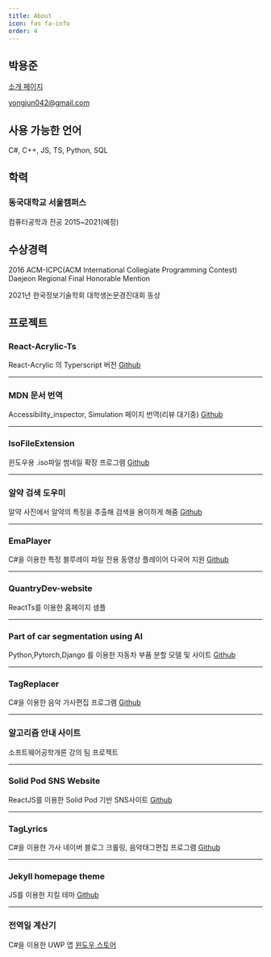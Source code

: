 ```yaml
---
title: About
icon: fas fa-info
order: 4
---
```


## 박용준

[소개 페이지](https://yongjun042.github.io/portfolio/ "소개 페이지")

yongjun042@gmail.com

## 사용 가능한 언어

C#, C++, JS, TS, Python, SQL

## 학력

### 동국대학교 서울캠퍼스

컴퓨터공학과 전공 2015~2021(예정)

## 수상경력

2016 ACM-ICPC(ACM International Collegiate Programming Contest) Daejeon Regional Final Honorable Mention

2021년 한국정보기술학회 대학생논문경진대회 동상

## 프로젝트

### React-Acrylic-Ts

React-Acrylic 의 Typerscript 버전
[Github](https://github.com/Yongjun042/react-acrylic-ts)

---

### MDN 문서 번역

Accessibility_inspector, Simulation 페이지 번역(리뷰 대기중)
[Github](https://github.com/mdn/translated-content/pull/1994)

---

### IsoFileExtension

윈도우용 .iso파일 썸네일 확장 프로그램
[Github](https://github.com/Yongjun042/IsoFileExtension)

---

### 알약 검색 도우미

알약 사진에서 알약의 특징을 추출해 검색을 용이하게 해줌
[Github](https://github.com/Yongjun042/HCITeam2)

---

### EmaPlayer

C#을 이용한 특정 블루레이 파일 전용 동영상 플레이어 다국어 지원
[Github](https://github.com/Yongjun042/EmaPlayer)

---

### QuantryDev-website

ReactTs를 이용한 홈페이지 샘플

---

### Part of car segmentation using AI

Python,Pytorch,Django 를 이용한 자동차 부품 분할 모델 및 사이트
[Github](https://github.com/CSID-DGU/2020-2-CECD1-Turing-6)

---

### TagReplacer

C#을 이용한 음악 가사편집 프로그램
[Github](https://github.com/Yongjun042/TagReplacer)

---

### 알고리즘 안내 사이트

소프트웨어공학개론 강의 팀 프로젝트

---

### Solid Pod SNS Website

ReactJS를 이용한 Solid Pod 기반 SNS사이트
[Github](https://github.com/CSID-DGU/2019-1-OSSP1-Chobo-5)

---

### TagLyrics

C#을 이용한 가사 네이버 블로그 크롤링, 음악태그편집 프로그램
[Github](https://github.com/Yongjun042/TagLyrics)

---

### Jekyll homepage theme

JS를 이용한 지킬 테마
[Github](https://github.com/Yongjun042/modern-fluent)

---

### 전역일 계산기

C#을 이용한 UWP 앱
[윈도우 스토어](https://www.microsoft.com/ko-kr/p/%EC%A0%84%EC%97%AD%EC%9D%BC-%EA%B3%84%EC%82%B0%EA%B8%B0/9n321jjsmlvb)
